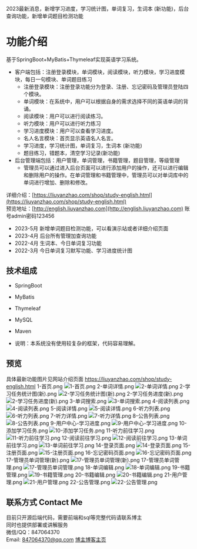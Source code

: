 2023最新消息，新增学习进度，学习统计图，单词复习，生词本 (新功能)，后台查询功能，新增单词题目检测功能
# 功能介绍
基于SpringBoot+MyBatis+Thymeleaf实现英语学习系统。

- 客户端包括：注册登录模块，单词模块，阅读模块，听力模块，学习进度模块，每日一句模块、单词题目练习
    - 注册登录模块：注册登录功能分为登录、注册、忘记密码及管理员登陆四个模块。
    - 单词模块：在系统中，用户可以根据自身的需求选择不同的英语单词的背诵。
    - 阅读模块：用户可以进行阅读练习。
    - 听力模块：用户可以进行听力练习
    - 学习进度模块：用户可以查看学习进度。
    - 名人名言模块：首页显示英语名人名言。
    - 学习进度，学习统计图，单词复习，生词本 (新功能)
    - 题目练习，错题本，清空学习记录(新功能)
- 后台管理端包括：用户管理，单词管理，书籍管理，题目管理，等级管理
    - 管理员可以通过进入后台页面可以进行添加用户的操作，还可以进行编辑和删除用户的操作。在单词管理和书籍管理中，管理员可以对单词库中的单词进行增加、删除和修改。


详细介绍：[https://liuyanzhao.com/shop/study-english.html](https://liuyanzhao.com/shop/study-english.html) <br/>
预览地址：[http://english.liuyanzhao.com](http://english.liuyanzhao.com) 账号admin密码123456

- 2023-5月 新增单词题目检测功能，可以看演示站或者详细介绍页面
- 2023-4月 后台所有管理加查询功能
- 2022-4月 生词本、今日单词复习功能
- 2022-3月 今日单词复习默写功能、学习进度统计图

## 技术组成
- SpringBoot
- MyBatis
- Thymeleaf
- MySQL
- Maven

- 说明：本系统没有使用较复杂的框架，代码容易理解。

## 预览
具体最新功能图片见网站介绍页面 https://liuyanzhao.com/shop/study-english.html
1-首页.png
![1-首页.png](img/1-首页.png)
2-单词详情.png
![2-单词详情.png](img/2-单词详情.png)
2-学习任务统计图(新).png
![2-学习任务统计图(新).png](img/2-学习任务统计图(新).png)
2-学习任务进度(新).png
![2-学习任务进度(新).png](img/2-学习任务进度(新).png)
3-单词搜索.png
![3-单词搜索.png](img/3-单词搜索.png)
4-阅读列表.png
![4-阅读列表.png](img/4-阅读列表.png)
5-阅读详情.png
![5-阅读详情.png](img/5-阅读详情.png)
6-听力列表.png
![6-听力列表.png](img/6-听力列表.png)
7-听力详情.png
![7-听力详情.png](img/7-听力详情.png)
8-公告列表.png
![8-公告列表.png](img/8-公告列表.png)
9-用户中心-学习进度.png
![9-用户中心-学习进度.png](img/9-用户中心-学习进度.png)
10-添加学习任务.png
![10-添加学习任务.png](img/10-添加学习任务.png)
11-听力前往学习.png
![11-听力前往学习.png](img/11-听力前往学习.png)
12-阅读前往学习.png
![12-阅读前往学习.png](img/12-阅读前往学习.png)
13-单词前往学习.png
![13-单词前往学习.png](img/13-单词前往学习.png)
14-登录页面.png
![14-登录页面.png](img/14-登录页面.png)
15-注册页面.png
![15-注册页面.png](img/15-注册页面.png)
16-忘记密码页面.png
![16-忘记密码页面.png](img/16-忘记密码页面.png)
17-管理员单词管理(新).png
![17-管理员单词管理(新).png](img/17-管理员单词管理(新).png)
17-管理员单词管理.png
![17-管理员单词管理.png](img/17-管理员单词管理.png)
18-单词编辑.png
![18-单词编辑.png](img/18-单词编辑.png)
19-书籍管理.png
![19-书籍管理.png](img/19-书籍管理.png)
20-书籍编辑.png
![20-书籍编辑.png](img/20-书籍编辑.png)
21-用户管理.png
![21-用户管理.png](img/21-用户管理.png)
22-公告管理.png
![22-公告管理.png](img/22-公告管理.png)




## 联系方式 Contact Me
目前只开源后端代码，需要前端和sql等完整代码请联系博主 <br/>
同时也提供部署或讲解服务  <br/>
微信/QQ：847064370 <br/>
Email: 847064370@qq.com
[博主博客主页](https://liuyanzhao.com/shop.html) <br/>



